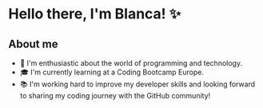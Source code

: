 # Hello there, I'm Blanca! ✨

## About me
- 🌱 I'm enthusiastic about the world of programming and technology. 
- 🎓 I'm currently learning at a Coding Bootcamp Europe.
- 📚 I'm working hard to improve my developer skills and looking forward to sharing my coding journey with the GitHub community! 
